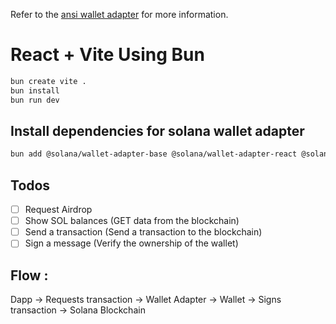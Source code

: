 Refer to the [ansi wallet adapter](https://github.com/anza-xyz/wallet-adapter/blob/master/APP.md) for more information.

# React + Vite Using Bun

```sh
bun create vite .
bun install
bun run dev
```

## Install dependencies for solana wallet adapter

```sh
bun add @solana/wallet-adapter-base @solana/wallet-adapter-react @solana/wallet-adapter-react-ui @solana/wallet-adapter-wallets @solana/web3.js@1
```

## Todos

- [ ] Request Airdrop
- [ ] Show SOL balances (GET data from the blockchain)
- [ ] Send a transaction (Send a transaction to the blockchain)
- [ ] Sign a message (Verify the ownership of the wallet)

## Flow :

Dapp -> Requests transaction -> Wallet Adapter -> Wallet -> Signs transaction -> Solana Blockchain
